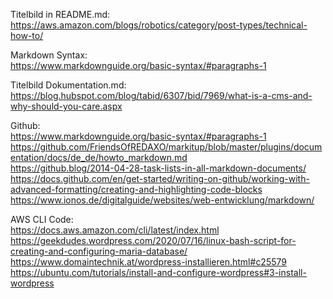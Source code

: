 Titelbild in README.md:   
https://aws.amazon.com/blogs/robotics/category/post-types/technical-how-to/ 

Markdown Syntax:   
https://www.markdownguide.org/basic-syntax/#paragraphs-1   

Titelbild Dokumentation.md:  
https://blog.hubspot.com/blog/tabid/6307/bid/7969/what-is-a-cms-and-why-should-you-care.aspx

Github:  
https://www.markdownguide.org/basic-syntax/#paragraphs-1  
https://github.com/FriendsOfREDAXO/markitup/blob/master/plugins/documentation/docs/de_de/howto_markdown.md  
https://github.blog/2014-04-28-task-lists-in-all-markdown-documents/  
https://docs.github.com/en/get-started/writing-on-github/working-with-advanced-formatting/creating-and-highlighting-code-blocks  
https://www.ionos.de/digitalguide/websites/web-entwicklung/markdown/  

AWS CLI Code:  
https://docs.aws.amazon.com/cli/latest/index.html  
https://geekdudes.wordpress.com/2020/07/16/linux-bash-script-for-creating-and-configuring-maria-database/
https://www.domaintechnik.at/wordpress-installieren.html#c25579
https://ubuntu.com/tutorials/install-and-configure-wordpress#3-install-wordpress
